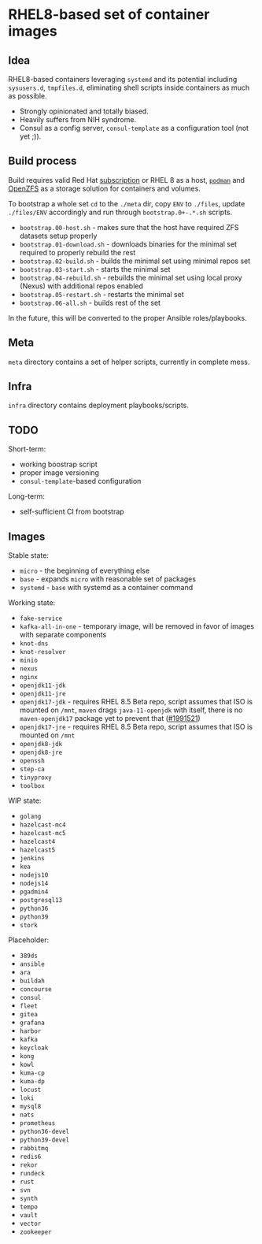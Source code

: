 # RHEL8-based set of container images

## Idea

RHEL8-based containers leveraging `systemd` and its potential including `sysusers.d`, `tmpfiles.d`, eliminating shell scripts inside containers as much as possible.
- Strongly opinionated and totally biased.
- Heavily suffers from NIH syndrome.
- Consul as a config server, `consul-template` as a configuration tool (not yet ;)).

## Build process

Build requires valid Red Hat [subscription](https://developers.redhat.com/) or RHEL 8 as a host, [`podman`](https://github.com/containers/podman/) and [OpenZFS](https://github.com/openzfs/zfs/) as a storage solution for containers and volumes.

To bootstrap a whole set `cd` to the `./meta` dir, copy `ENV` to `./files`, update `./files/ENV` accordingly and run through `bootstrap.0+-.*.sh` scripts.
- `bootstrap.00-host.sh` - makes sure that the host have required ZFS datasets setup properly
- `bootstrap.01-download.sh` - downloads binaries for the minimal set required to properly rebuild the rest
- `bootstrap.02-build.sh` - builds the minimal set using minimal repos set
- `bootstrap.03-start.sh` - starts the minimal set
- `bootstrap.04-rebuild.sh` - rebuilds the minimal set using local proxy (Nexus) with additional repos enabled
- `bootstrap.05-restart.sh` - restarts the minimal set
- `bootstrap.06-all.sh` - builds rest of the set

In the future, this will be converted to the proper Ansible roles/playbooks.

## Meta

`meta` directory contains a set of helper scripts, currently in complete mess.

## Infra

`infra` directory contains deployment playbooks/scripts.

## TODO

Short-term:
- working boostrap script
- proper image versioning
- `consul-template`-based configuration

Long-term:
- self-sufficient CI from bootstrap

## Images

Stable state:
- `micro` - the beginning of everything else
- `base` - expands `micro` with reasonable set of packages
- `systemd` - `base` with systemd as a container command

Working state:
- `fake-service`
- `kafka-all-in-one` - temporary image, will be removed in favor of images with separate components
- `knot-dns`
- `knot-resolver`
- `minio`
- `nexus`
- `nginx`
- `openjdk11-jdk`
- `openjdk11-jre`
- `openjdk17-jdk` - requires RHEL 8.5 Beta repo, script assumes that ISO is mounted on `/mnt`, `maven` drags `java-11-openjdk` with itself, there is no `maven-openjdk17` package yet to prevent that ([#1991521](https://bugzilla.redhat.com/show_bug.cgi?id=1991521))
- `openjdk17-jre` - requires RHEL 8.5 Beta repo, script assumes that ISO is mounted on `/mnt`
- `openjdk8-jdk`
- `openjdk8-jre`
- `openssh`
- `step-ca`
- `tinyproxy`
- `toolbox`

WIP state:
- `golang`
- `hazelcast-mc4`
- `hazelcast-mc5`
- `hazelcast4`
- `hazelcast5`
- `jenkins`
- `kea`
- `nodejs10`
- `nodejs14`
- `pgadmin4`
- `postgresql13`
- `python36`
- `python39`
- `stork`

Placeholder:
- `389ds`
- `ansible`
- `ara`
- `buildah`
- `concourse`
- `consul`
- `fleet`
- `gitea`
- `grafana`
- `harbor`
- `kafka`
- `keycloak`
- `kong`
- `kowl`
- `kuma-cp`
- `kuma-dp`
- `locust`
- `loki`
- `mysql8`
- `nats`
- `prometheus`
- `python36-devel`
- `python39-devel`
- `rabbitmq`
- `redis6`
- `rekor`
- `rundeck`
- `rust`
- `svn`
- `synth`
- `tempo`
- `vault`
- `vector`
- `zookeeper`
